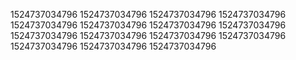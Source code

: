 1524737034796
1524737034796
1524737034796
1524737034796
1524737034796
1524737034796
1524737034796
1524737034796
1524737034796
1524737034796
1524737034796
1524737034796
1524737034796
1524737034796
1524737034796